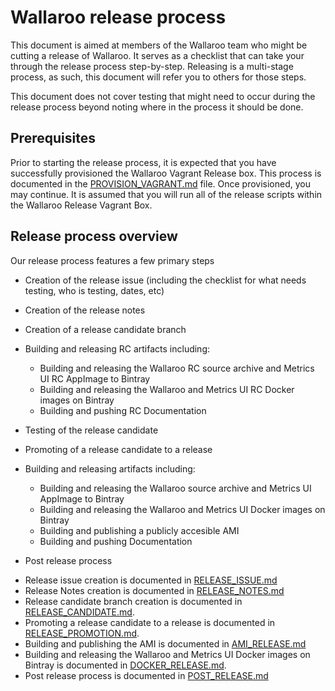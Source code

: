# Wallaroo release process

This document is aimed at members of the Wallaroo team who might be cutting a release of Wallaroo. It serves as a checklist that can take your through the release process step-by-step. Releasing is a multi-stage process, as such, this document will refer you to others for those steps.

This document does not cover testing that might need to occur during the release process beyond noting where in the process it should be done.

## Prerequisites

Prior to starting the release process, it is expected that you have successfully provisioned the Wallaroo Vagrant Release box. This process is documented in the [PROVISION_VAGRANT.md](PROVISION_VAGRANT.md) file. Once provisioned, you may continue. It is assumed that you will run all of the release scripts within the Wallaroo Release Vagrant Box.

## Release process overview

Our release process features a few primary steps

* Creation of the release issue (including the checklist for what needs testing, who is testing, dates, etc)
* Creation of the release notes
* Creation of a release candidate branch
* Building and releasing RC artifacts including:
  * Building and releasing the Wallaroo RC source archive and Metrics UI RC AppImage to Bintray
  * Building and releasing the Wallaroo and Metrics UI RC Docker images on Bintray
  * Building and pushing RC Documentation
* Testing of the release candidate
* Promoting of a release candidate to a release
* Building and releasing artifacts including:
  * Building and releasing the Wallaroo source archive and Metrics UI AppImage to Bintray
  * Building and releasing the Wallaroo and Metrics UI Docker images on Bintray
  * Building and publishing a publicly accesible AMI
  * Building and pushing Documentation

* Post release process

- Release issue creation is documented in [RELEASE_ISSUE.md](RELEASE_ISSUE.md)
- Release Notes creation is documented in [RELEASE_NOTES.md](RELEASE_NOTES.md)
- Release candidate branch creation is documented in [RELEASE_CANDIDATE.md](RELEASE_CANDIDATE.md).
- Promoting a release candidate to a release is documented in [RELEASE_PROMOTION.md](RELEASE_PROMOTION.md).
- Building and publishing the AMI is documented in [AMI_RELEASE.md](AMI_RELEASE.md)
- Building and releasing the Wallaroo and Metrics UI Docker images on Bintray is documented in [DOCKER_RELEASE.md](DOCKER_RELEASE.md).
- Post release process is documented in [POST_RELEASE.md](POST_RELEASE.md)
